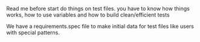 Read me before start do things on test files. you have to know how things works, how to use variables and how to build clean/efficient tests

We have a requirements.spec file to make initial data for test files like users with special patterns.
